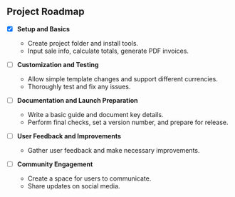 ## Project Roadmap

- [x] **Setup and Basics**
   - Create project folder and install tools.
   - Input sale info, calculate totals, generate PDF invoices.

- [ ] **Customization and Testing**
   - Allow simple template changes and support different currencies.
   - Thoroughly test and fix any issues.

- [ ] **Documentation and Launch Preparation**
   - Write a basic guide and document key details.
   - Perform final checks, set a version number, and prepare for release.

- [ ] **User Feedback and Improvements**
   - Gather user feedback and make necessary improvements.

- [ ] **Community Engagement**
   - Create a space for users to communicate.
   - Share updates on social media.
